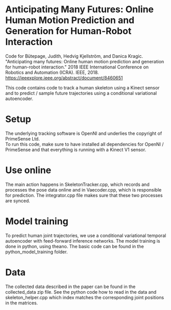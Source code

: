 # Anticipating Many Futures: Online Human Motion Prediction and Generation for Human-Robot Interaction
Code for 
Bütepage, Judith, Hedvig Kjellström, and Danica Kragic. "Anticipating many futures: Online human motion prediction and generation for human-robot interaction." 2018 IEEE International Conference on Robotics and Automation (ICRA). IEEE, 2018.
https://ieeexplore.ieee.org/abstract/document/8460651


This code contains code to track a human skeleton using a Kinect sensor and to predict / sample future trajectories using a conditional variational autoencoder. 

# Setup
The underlying tracking software is OpenNI and underlies the copyright of PrimeSense Ltd.    
To run this code, make sure to have installed all dependencies for OpenNI / PrimeSense and that everything is running with a Kinect V1 sensor.


# Use online
The main action happens in SkeletonTracker.cpp, which records and processes the pose data online and in Vaecoder.cpp, which is responsible for prediction. The integrator.cpp file makes sure that these two processes are synced. 

# Model training
To predict human joint trajectories, we use a conditional variational temporal autoencoder with feed-forward inference networks.
The model training is done in python, using theano. The basic code can be found in the python_model_training folder.

# Data
The collected data described in the paper can be found in the collected_data zip file. See the python code how to read in the data
and skeleton_helper.cpp which index matches the corresponding joint positions in the matrices.




